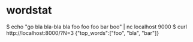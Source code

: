 # wordstat

$ echo "go bla bla-bla bla foo foo foo bar boo" | nc localhost 9000
$ curl http://localhost:8000/?N=3
{"top_words":["foo", "bla", "bar"]}